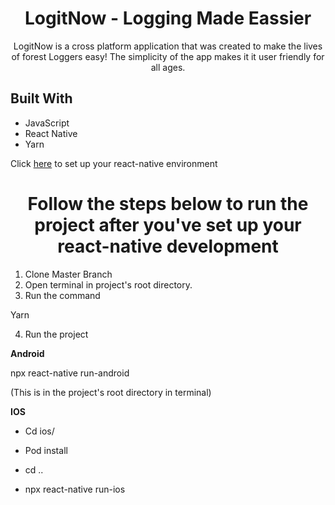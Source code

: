 


<h1 align="center">LogitNow - Logging Made Eassier</h1>

<p align="center">LogitNow is a cross platform application that was created to make the lives of forest Loggers easy! The simplicity of the app makes it it user friendly for all ages.</p>


## Built With

- JavaScript
- React Native
- Yarn


Click [here](https://reactnative.dev/docs/environment-setup) to set up your react-native environment


<h1 align="center">Follow the steps below to run the project after you've set up your react-native development</h1>




1. Clone Master Branch
2. Open terminal in project's root directory.
3. Run the command


Yarn

4. Run the project


**Android**

npx react-native run-android

(This is in the project's root directory in terminal)

**IOS**

- Cd ios/


- Pod install


- cd ..


- npx react-native run-ios
